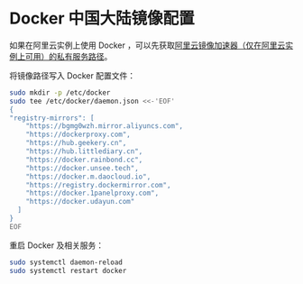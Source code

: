 # Docker 中国大陆镜像配置

如果在阿里云实例上使用 Docker ，可以先获取[阿里云镜像加速器（仅在阿里云实例上可用）的私有服务路径](https://cr.console.aliyun.com/cn-shanghai/instances/mirrors)。

将镜像路径写入 Docker 配置文件：

```bash
sudo mkdir -p /etc/docker
sudo tee /etc/docker/daemon.json <<-'EOF'
{
"registry-mirrors": [
    "https://bgmg0wzh.mirror.aliyuncs.com",
    "https://dockerproxy.com",
    "https://hub.geekery.cn",
    "https://hub.littlediary.cn",
    "https://docker.rainbond.cc",
    "https://docker.unsee.tech",
    "https://docker.m.daocloud.io",
    "https://registry.dockermirror.com",
    "https://docker.1panelproxy.com",
    "https://docker.udayun.com"
  ]
}
EOF
```

重启 Docker 及相关服务：

```bash
sudo systemctl daemon-reload
sudo systemctl restart docker
```
